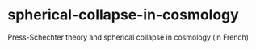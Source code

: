 # spherical-collapse-in-cosmology
Press-Schechter theory and spherical collapse in cosmology (in French) 

